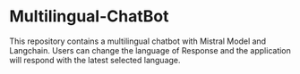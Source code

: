 # Multilingual-ChatBot
This repository contains a multilingual chatbot with Mistral Model and Langchain.
Users can change the language of Response and the application will respond with the latest selected language.
